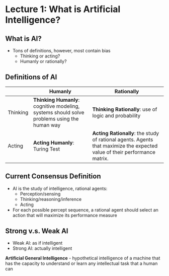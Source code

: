 # Lecture 1: What is Artificial Intelligence?

## What is AI?
- Tons of definitions, however, most contain bias
    - Thinking or acting?
    - Humanly or rationally?

## Definitions of AI
|           | Humanly | Rationally |
|-----------|---------|------------|
| Thinking  | **Thinking Humanly**: cognitive modeling, systems should solve problems using the human way | **Thinking Rationally**: use of logic and probability |
| Acting    | **Acting Humanly**: Turing Test | **Acting Rationally**: the study of rational agents. Agents that maximize the expected value of their performance matrix. |

## Current Consensus Definition
- AI is the study of intelligence, rational agents:
    - Perception/sensing
    - Thinking/reasoning/inference
    - Acting
- For each possible percept sequence, a rational agent should select an action that will maximize its performance measure

## Strong v.s. Weak AI
- Weak AI: as if intelligent
- Strong AI: actually intelligent

**Artificial General Intelligence** - hypothetical intelligence of a machine that has the capacity to understand or learn any intellectual task that a human can


